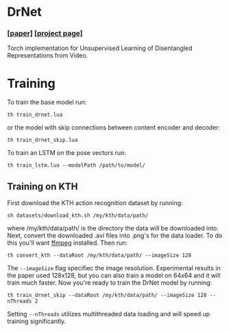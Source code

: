 # DrNet 
### [[paper]](https://arxiv.org/abs/1705.10915) [[project page]](https://sites.google.com/view/drnet-paper//)   

Torch implementation for Unsupervised Learning of Disentangled Representations from Video.



# Training 
To train the base model run:
```
th train_drnet.lua 
```
or the model with skip connections between content encoder and decoder:
```
th train_drnet_skip.lua 
```


To train an LSTM on the pose vectors run:
```
th train_lstm.lua --modelPath /path/to/model/
```


##  Training on KTH
First download the KTH action recognition dataset by running:
```
sh datasets/download_kth.sh /my/kth/data/path/
```
where /my/kth/data/path/ is the directory the data will be downloaded into. Next, convert the downloaded .avi files into .png's for the data loader. To do this you'll want [ffmpeg](https://ffmpeg.org/) installed. Then run:
```
th convert_kth --dataRoot /my/kth/data/path/ --imageSize 128
```
The ```--imageSize``` flag specifiec the image resolution. Experimental results in the paper used 128x128, but you can also train a model on 64x64 and it will train much faster.
Now you're ready to train the DrNet model by running:
```
th train_drnet_skip --dataRoot /my/kth/data/path/ --imageSize 128 --nThreads 2
``` 
Setting ```--nThreads``` utilizes multithreaded data loading and will speed up training significantly.

